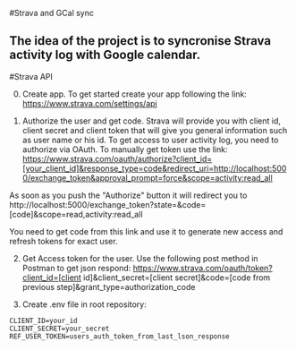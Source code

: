#Strava and GCal sync

The idea of the project is to syncronise Strava activity log with Google calendar.
--------------------
#Strava API

0. Create app.
To get started create your app following the link:
https://www.strava.com/settings/api

1. Authorize the user and get code.
Strava will provide you with client id, client secret and client token that will give you general information such as user name or his id. To get access to user activity log, you need to authorize via OAuth. To manually get token use the link:
https://www.strava.com/oauth/authorize?client_id=[your_client_id]&response_type=code&redirect_uri=http://localhost:5000/exchange_token&approval_prompt=force&scope=activity:read_all

As soon as you push the "Authorize" button it will redirect you to
http://localhost:5000/exchange_token?state=&code=[code]&scope=read,activity:read_all

You need to get code from this link and use it to generate new access and refresh tokens for exact user.

2. Get Access token for the user.
Use the following post method in Postman to get json respond:
https://www.strava.com/oauth/token?client_id=[client id]&client_secret=[client secret]&code=[code from previous step]&grant_type=authorization_code

3. Create .env file in root repository:
```
CLIENT_ID=your_id
CLIENT_SECRET=your_secret
REF_USER_TOKEN=users_auth_token_from_last_lson_response
```
